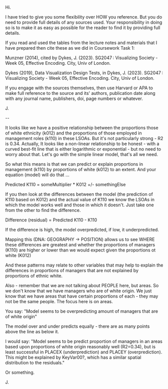 Hi.

I have tried to give you some flexibility over HOW you reference.
But you do need to provide full details of any sources used.
Your responsibility in doing so is to make it as easy as possible for the reader to find it by providing full details.

If you read and used the tables from the lecture notes and materials that I have prepared then cite these as we did in Coursework Task 1:

Munzner (2014), cited by Dykes, J. (2023). SG2047 : Visualizing Society - Week 05, Effective Encoding. City, Univ of London.

Dykes (2019), Data Visualization Design Tests, in
Dykes, J. (2023). SG2047 : Visualizing Society - Week 05, Effective Encoding. City, Univ of London.

If you engage with the sources themselves, then use Harvard or APA to make full reference to the source and its' authors, publication date along with any journal name, publishers, doi, page numbers or whatever.

J.

--

It looks like we have a positive relationship between the proportions those of white ethnicity (k012) and the proportions of those employed in management roles (k110) in these LSOAs.
But it's not particularly strong - R2 is 0.34.
Actually, It looks like a non-linear relationship to be honest - with a curved best-fit line that is either logarithmic or exponential - but no need to worry about that. Let's go with the simple linear model, that's all we need.

So what this means is that we can predict or explain proportions in management (k110) by proportions of white (k012) to an extent.
And your equation (model) will do that ...

Predicted K110 = someMultiplier \* K012 +/- somethingElse

If you then look at the differences between the model (the prediction of K110 based on K012) and the actual value of K110 we know the LSOAs in which the model works well and those in which it doesn't. Just take one from the other to find the difference.

Difference (residual) = Predicted K110 - K110

If the difference is high, the model overpredicted, if low, it underpredicted.

Mapping this (DNA: GEOGRAPHY -> POSITION) allows us to see WHERE these differences are greatest and whether the proportions of managers (K110) are higher or lower than we would expect given the proportions ot white (K012)

And these patterns may relate to other variables that may help to explain the differences in proportions of managers that are not explained by proportions of ethnic white.

Also - remember that we are not talking about PEOPLE here, but areas.
So we don't know that we have managers who are of white origin.
We just know that we have areas that have certain proportions of each - they may not be the same people. The focus here is on areas.

You say:
"Model seems to be overpredicting amount of managers that are of white origin"

The model over and under predicts equally - there are as many points above the line as below it.

I would say:
"Model seems to be predict proportion of managers in an areas based upon proportions of white origin reasonably well (R2=0.34), but is least successful in PLACEX (underprediction) and PLACEY (overprediction). This might be explained by KeyVar00?, which has a similar spatial distribution to the residuals."

Or something.

J.
